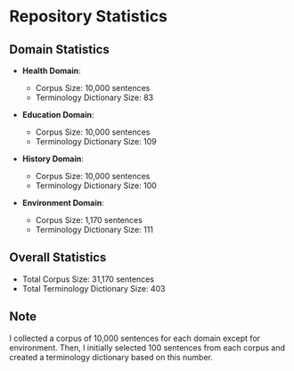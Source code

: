 # Repository Statistics

## Domain Statistics

- **Health Domain**:
  - Corpus Size: 10,000 sentences
  - Terminology Dictionary Size: 83

- **Education Domain**:
  - Corpus Size: 10,000 sentences
  - Terminology Dictionary Size: 109

- **History Domain**:
  - Corpus Size: 10,000 sentences
  - Terminology Dictionary Size: 100

- **Environment Domain**:
  - Corpus Size: 1,170 sentences
  - Terminology Dictionary Size: 111

## Overall Statistics

- Total Corpus Size: 31,170 sentences
- Total Terminology Dictionary Size: 403

## Note

I collected a corpus of 10,000 sentences for each domain except for environment. Then, I initially selected 100 sentences from each corpus and created a terminology dictionary based on this number.

